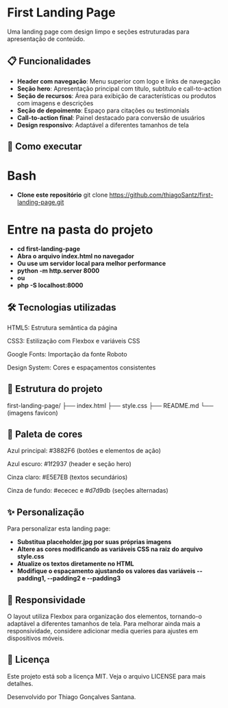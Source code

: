 # First Landing Page

Uma landing page com design limpo e seções estruturadas para apresentação de conteúdo.

## 📋 Funcionalidades

- **Header com navegação**: Menu superior com logo e links de navegação
- **Seção hero**: Apresentação principal com título, subtítulo e call-to-action
- **Seção de recursos**: Área para exibição de características ou produtos com imagens e descrições
- **Seção de depoimento**: Espaço para citações ou testimonials
- **Call-to-action final**: Painel destacado para conversão de usuários
- **Design responsivo**: Adaptável a diferentes tamanhos de tela

## 🚀 Como executar

# Bash

- **Clone este repositório**
git clone https://github.com/thiagoSantz/first-landing-page.git

# Entre na pasta do projeto

- **cd first-landing-page**
- **Abra o arquivo index.html no navegador**
- **Ou use um servidor local para melhor performance**
- **python -m http.server 8000**
- **ou**
- **php -S localhost:8000**

## 🛠️ Tecnologias utilizadas

HTML5: Estrutura semântica da página

CSS3: Estilização com Flexbox e variáveis CSS

Google Fonts: Importação da fonte Roboto

Design System: Cores e espaçamentos consistentes

## 📝 Estrutura do projeto

first-landing-page/
├── index.html
├── style.css
├── README.md
└── (imagens favicon)

## 🎨 Paleta de cores

Azul principal: #3882F6 (botões e elementos de ação)

Azul escuro: #1f2937 (header e seção hero)

Cinza claro: #E5E7EB (textos secundários)

Cinza de fundo: #ececec e #d7d9db (seções alternadas)

## ✨ Personalização

Para personalizar esta landing page:

- **Substitua placeholder.jpg por suas próprias imagens**
- **Altere as cores modificando as variáveis CSS na raiz do arquivo style.css**
- **Atualize os textos diretamente no HTML**
- **Modifique o espaçamento ajustando os valores das variáveis --padding1, --padding2 e --padding3**

## 📱 Responsividade

O layout utiliza Flexbox para organização dos elementos, tornando-o adaptável a diferentes tamanhos de tela. Para melhorar ainda mais a responsividade, considere adicionar media queries para ajustes em dispositivos móveis.

## 📄 Licença
Este projeto está sob a licença MIT. Veja o arquivo LICENSE para mais detalhes.

Desenvolvido por Thiago Gonçalves Santana.
